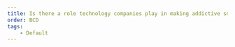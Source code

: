 ```yaml
---
title: Is there a role technology companies play in making addictive software?
order: BCD
tags:
    - Default
---
```

